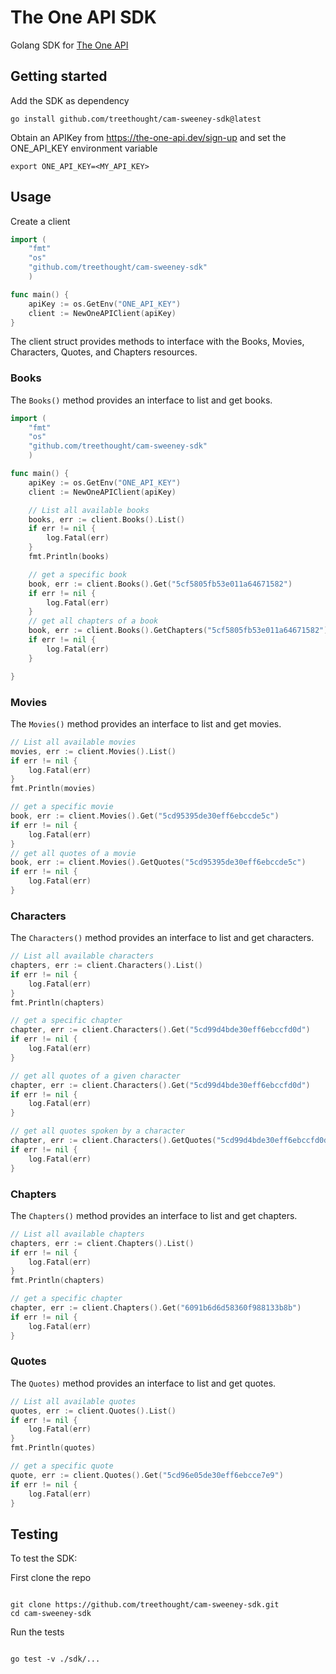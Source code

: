 # The One API SDK

Golang SDK for [The One API](https://the-one-api.dev/documentation#3)

## Getting started

Add the SDK as dependency

```
go install github.com/treethought/cam-sweeney-sdk@latest
```

Obtain an APIKey from https://the-one-api.dev/sign-up and set the ONE_API_KEY environment variable

```
export ONE_API_KEY=<MY_API_KEY>
```

## Usage

Create a client

```go
import (
    "fmt"
    "os"
    "github.com/treethought/cam-sweeney-sdk"
    )

func main() {
    apiKey := os.GetEnv("ONE_API_KEY")
    client := NewOneAPIClient(apiKey)
}

```

The client struct provides methods to interface with the Books, Movies, Characters, Quotes, and Chapters resources.

### Books

The `Books()` method provides an interface to list and get books.

```go
import (
    "fmt"
    "os"
    "github.com/treethought/cam-sweeney-sdk"
    )

func main() {
    apiKey := os.GetEnv("ONE_API_KEY")
    client := NewOneAPIClient(apiKey)

    // List all available books
	books, err := client.Books().List()
	if err != nil {
		log.Fatal(err)
	}
	fmt.Println(books)

    // get a specific book
    book, err := client.Books().Get("5cf5805fb53e011a64671582")
    if err != nil {
		log.Fatal(err)
    }
    // get all chapters of a book
    book, err := client.Books().GetChapters("5cf5805fb53e011a64671582")
    if err != nil {
		log.Fatal(err)
    }

}

```

### Movies

The `Movies()` method provides an interface to list and get movies.

```go
// List all available movies
movies, err := client.Movies().List()
if err != nil {
    log.Fatal(err)
}
fmt.Println(movies)

// get a specific movie
book, err := client.Movies().Get("5cd95395de30eff6ebccde5c")
if err != nil {
    log.Fatal(err)
}
// get all quotes of a movie
book, err := client.Movies().GetQuotes("5cd95395de30eff6ebccde5c")
if err != nil {
    log.Fatal(err)
}

```

### Characters

The `Characters()` method provides an interface to list and get characters.

```go
// List all available characters
chapters, err := client.Characters().List()
if err != nil {
    log.Fatal(err)
}
fmt.Println(chapters)

// get a specific chapter
chapter, err := client.Characters().Get("5cd99d4bde30eff6ebccfd0d")
if err != nil {
    log.Fatal(err)
}

// get all quotes of a given character
chapter, err := client.Characters().Get("5cd99d4bde30eff6ebccfd0d")
if err != nil {
    log.Fatal(err)
}

// get all quotes spoken by a character
chapter, err := client.Characters().GetQuotes("5cd99d4bde30eff6ebccfd0d")
if err != nil {
    log.Fatal(err)
}


```

### Chapters

The `Chapters()` method provides an interface to list and get chapters.

```go
// List all available chapters
chapters, err := client.Chapters().List()
if err != nil {
    log.Fatal(err)
}
fmt.Println(chapters)

// get a specific chapter
chapter, err := client.Chapters().Get("6091b6d6d58360f988133b8b")
if err != nil {
    log.Fatal(err)
}

```

### Quotes

The `Quotes)` method provides an interface to list and get quotes.

```go
// List all available quotes
quotes, err := client.Quotes().List()
if err != nil {
    log.Fatal(err)
}
fmt.Println(quotes)

// get a specific quote
quote, err := client.Quotes().Get("5cd96e05de30eff6ebcce7e9")
if err != nil {
    log.Fatal(err)
}

```

## Testing

To test the SDK:

First clone the repo

```

git clone https://github.com/treethought/cam-sweeney-sdk.git
cd cam-sweeney-sdk

```

Run the tests

```

go test -v ./sdk/...
```
